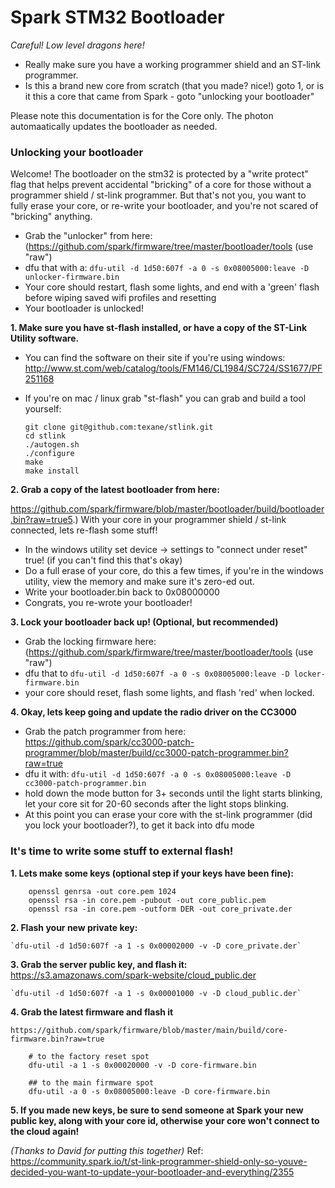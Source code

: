 # Spark STM32 Bootloader

*Careful!  Low level dragons here!*

  * Really make sure you have a working programmer shield and an ST-link programmer.
  * Is this a brand new core from scratch (that you made? nice!) goto 1, or is it this a core that came from Spark - goto "unlocking your bootloader"

Please note this documentation is for the Core only. The photon automaatically updates the bootloader as needed.

### Unlocking your bootloader

Welcome! The bootloader on the stm32 is protected by a "write protect" flag that helps prevent accidental "bricking" of a core for those without a programmer shield / st-link programmer. But that's not you, you want to fully erase your core, or re-write your bootloader, and you're not scared of "bricking" anything.

 * Grab the "unlocker" from here: (https://github.com/spark/firmware/tree/master/bootloader/tools (use "raw")
 * dfu that with a:  `dfu-util -d 1d50:607f -a 0 -s 0x08005000:leave -D unlocker-firmware.bin`
 * Your core should restart, flash some lights, and end with a 'green' flash before wiping saved wifi profiles and resetting
 * Your bootloader is unlocked!

**1. Make sure you have st-flash installed, or have a copy of the ST-Link Utility software.**

 * You can find the software on their site if you're using windows: http://www.st.com/web/catalog/tools/FM146/CL1984/SC724/SS1677/PF251168

 * If you're on mac / linux grab "st-flash" you can grab and build a tool yourself:
    ```
    git clone git@github.com:texane/stlink.git
    cd stlink
    ./autogen.sh
    ./configure
    make
    make install
    ```

**2. Grab a copy of the latest bootloader from here:**

  https://github.com/spark/firmware/blob/master/bootloader/build/bootloader.bin?raw=true5.) With your core in your programmer shield / st-link connected, lets re-flash some stuff!

 * In the windows utility set device -> settings to "connect under reset" true! (if you can't find this that's okay)
 * Do a full erase of your core, do this a few times, if you're in the windows utility, view the memory and make sure it's zero-ed out.
 * Write your bootloader.bin back to 0x08000000
 * Congrats, you re-wrote your bootloader!

**3. Lock your bootloader back up! (Optional, but recommended)**

 * Grab the locking firmware here:  (https://github.com/spark/firmware/tree/master/bootloader/tools (use "raw")
 * dfu that to `dfu-util -d 1d50:607f -a 0 -s 0x08005000:leave -D locker-firmware.bin`
 * your core should reset, flash some lights, and flash 'red' when locked.

**4. Okay, lets keep going and update the radio driver on the CC3000**

 * Grab the patch programmer from here: https://github.com/spark/cc3000-patch-programmer/blob/master/build/cc3000-patch-programmer.bin?raw=true
 * dfu it with: `dfu-util -d 1d50:607f -a 0 -s 0x08005000:leave -D cc3000-patch-programmer.bin`
 * hold down the mode button for 3+ seconds until the light starts blinking, let your core sit for 20-60 seconds after the light stops blinking.
 * At this point you can erase your core with the st-link programmer (did you lock your bootloader?), to get it back into dfu mode


### It's time to write some stuff to external flash!

 **1. Lets make some keys (optional step if your keys have been fine):**

```
    openssl genrsa -out core.pem 1024
    openssl rsa -in core.pem -pubout -out core_public.pem
    openssl rsa -in core.pem -outform DER -out core_private.der
```

 **2. Flash your new private key:**

    `dfu-util -d 1d50:607f -a 1 -s 0x00002000 -v -D core_private.der`

 **3. Grab the server public key, and flash it:**
    https://s3.amazonaws.com/spark-website/cloud_public.der

    `dfu-util -d 1d50:607f -a 1 -s 0x00001000 -v -D cloud_public.der`

 **4. Grab the latest firmware and flash it**

    https://github.com/spark/firmware/blob/master/main/build/core-firmware.bin?raw=true

```
    # to the factory reset spot
    dfu-util -a 1 -s 0x00020000 -v -D core-firmware.bin

    ## to the main firmware spot
    dfu-util -a 0 -s 0x08005000:leave -D core-firmware.bin
```

 **5. If you made new keys, be sure to send someone at Spark your new public key, along with your core id, otherwise your core won't connect to the cloud again!**

 *(Thanks to David for putting this together)*
 Ref: https://community.spark.io/t/st-link-programmer-shield-only-so-youve-decided-you-want-to-update-your-bootloader-and-everything/2355
